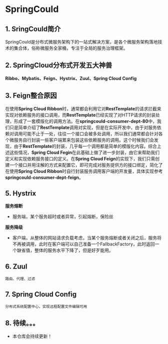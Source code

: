 # SpringCould
## 1. SringCould简介
   SpringCould是分布式微服务架构下的一站式解决方案，是各个微服务架构落地技术的集合体，俗称微服务全家桶，专注于全局的服务治理框架。
## 2. SpringCloud分布式开发五大神兽
**Ribbo、Mybatis、Feign、Hystrix、Zuul、Spring Cloud Config**
## 3. Feign整合原因
   在使用**Spring Cloud Ribbon**时，通常都会利用它对**RestTemplate**的请求拦截来实现对依赖服务的接口调用，而**RestTemplate**已经实现了对HTTP请求的封装处理，形成了一套模版化的调用方法。在**springcould-consumer-dept-80**中，我们只是简单介绍了**RestTemplate**调用对实现，但是在实际开发中，由于对服务依赖对调用可能不止于一处，往往一个接口会被多处调用，所以我们通常都会针对各个微服务自行封装一些客户端累来包装这些依赖服务的调用。这个时候我们会发现，由于**RestTemplate**的封装，几乎每一个调用都是简单的模版化内容。综合上述这些情况，**Spring Cloud Fegin**在此基础上做了进一步封装，由它来帮助我们定义和实现依赖服务接口的定义。在**Spring Cloud Feign**的实现下，我们只需创建一个接口并用注解的方式来配置它，即可完成对服务提供方的接口绑定，简化了在使用**Spring Cloud Ribbon**时自行封装服务调用客户端的开发量，具体实现参考**springcould-consumer-dept-feign**。
## 5. Hystrix
**服务熔断**
- 服务端，某个服务超时或者异常，引起熔断，保险丝

**服务降级**
- 客户端，从整体的网站请求负载考虑，当某个服务熔断或者关闭之后，服务将不再被调用，此时在客户端可以自己准备一个FallbackFactory，此时返回一个缺省值，整体的服务水平下降了，但是好歹能用。
## 6. Zuul
    路由、代理、过滤
## 7. Spring Cloud Config
    分布式系统配置中心，实现远程配置文件编辑可用
## 8. 待续。。。
- 本仓库会持续更新！
